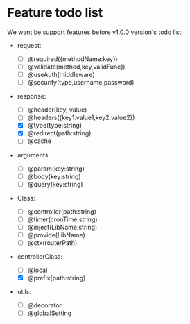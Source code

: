 # Feature todo list

We want be support features before v1.0.0 version's todo list:

- request:

  - [ ] @required({methodName:key})
  - [ ] @validate(method,key,validFunc])
  - [ ] @useAuth(middleware)
  - [ ] @security(type,username,password)

- response:

  - [ ] @header(key, value)
  - [ ] @headers({key1:value1,key2:value2})
  - [x] @type(type:string)
  - [x] @redirect(path:string)
  - [ ] @cache

- arguments:

  - [ ] @param(key:string)
  - [ ] @body(key:string)
  - [ ] @query(key:string)

- Class:

  - [ ] @controller(path:string)
  - [ ] @timer(cronTime:string)
  - [ ] @inject(LibName:string)
  - [ ] @provide(LibName)
  - [ ] @ctx(routerPath)

- controllerClass:

  - [ ] @local
  - [x] @prefix(path:string)

- utils:

  - [ ] @decorator
  - [ ] @globalSetting
